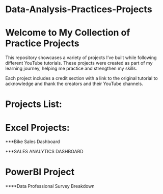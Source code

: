 # Data-Analysis-Practices-Projects

# Welcome to My Collection of Practice Projects

This repository showcases a variety of projects I’ve built while following different YouTube tutorials. These projects were created as part of my learning journey, helping me practice and strengthen my skills.

Each project includes a credit section with a link to the original tutorial to acknowledge and thank the creators and their YouTube channels.

# Projects List:

# Excel Projects:
***Bike Sales Dashboard

***SALES ANALYTICS DASHBOARD 
# PowerBI Project
****Data Professional Survey Breakdown


